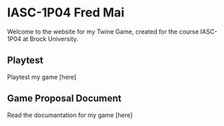 # IASC-1P04 Fred Mai

Welcome to the website for my Twine Game, created for the course IASC-1P04 at Brock University.

## Playtest

Playtest my game [here]

## Game Proposal Document

Read the documantation for my game [here]
